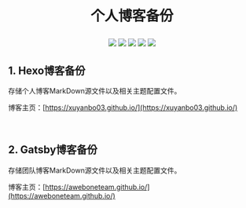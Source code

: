 # <p align="center">个人博客备份</p>

<p align="center">
    <a href="https://github.com/xuyanbo03/blog"><img src="https://img.shields.io/badge/status-updating-brightgreen.svg"></a>
    <a href="https://github.com/xuyanbo03/blog"><img src="https://img.shields.io/github/repo-size/xuyanbo03/blog"></a>
    <a href="https://github.com/xuyanbo03/blog/graphs/contributors"><img src="https://img.shields.io/github/contributors/xuyanbo03/blog?color=blue"></a>
    <a href="https://github.com/xuyanbo03/blog/stargazers"><img src="https://img.shields.io/github/stars/xuyanbo03/blog.svg?logo=github"></a>
    <a href="https://github.com/xuyanbo03/blog/network/members"><img src="https://img.shields.io/github/forks/xuyanbo03/blog.svg?color=blue&logo=github"></a>
</p>


## 1. Hexo博客备份

存储个人博客MarkDown源文件以及相关主题配置文件。

博客主页：[https://xuyanbo03.github.io/](https://xuyanbo03.github.io/)

<br/>



## 2. Gatsby博客备份

存储团队博客MarkDown源文件以及相关主题配置文件。

博客主页：[https://aweboneteam.github.io/](https://aweboneteam.github.io/)

